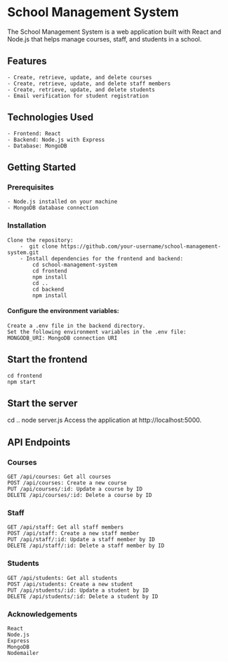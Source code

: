 # School Management System

The School Management System is a web application built with React and Node.js that helps manage courses, staff, and students in a school.

## Features

    - Create, retrieve, update, and delete courses
    - Create, retrieve, update, and delete staff members
    - Create, retrieve, update, and delete students
    - Email verification for student registration

## Technologies Used

    - Frontend: React
    - Backend: Node.js with Express
    - Database: MongoDB

## Getting Started

### Prerequisites

    - Node.js installed on your machine
    - MongoDB database connection

### Installation

    Clone the repository:
        -  git clone https://github.com/your-username/school-management-system.git
        - Install dependencies for the frontend and backend:
            cd school-management-system
            cd frontend
            npm install
            cd ..
            cd backend
            npm install

#### Configure the environment variables:

    Create a .env file in the backend directory.
    Set the following environment variables in the .env file:
    MONGODB_URI: MongoDB connection URI

## Start the frontend

    cd frontend
    npm start

## Start the server

cd ..
node server.js
Access the application at http://localhost:5000.

## API Endpoints

### Courses

    GET /api/courses: Get all courses
    POST /api/courses: Create a new course
    PUT /api/courses/:id: Update a course by ID
    DELETE /api/courses/:id: Delete a course by ID

### Staff

    GET /api/staff: Get all staff members
    POST /api/staff: Create a new staff member
    PUT /api/staff/:id: Update a staff member by ID
    DELETE /api/staff/:id: Delete a staff member by ID

### Students

    GET /api/students: Get all students
    POST /api/students: Create a new student
    PUT /api/students/:id: Update a student by ID
    DELETE /api/students/:id: Delete a student by ID

### Acknowledgements

    React
    Node.js
    Express
    MongoDB
    Nodemailer
